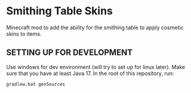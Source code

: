 
# Smithing Table Skins

Minecraft mod to add the ability for the smithing table to apply cosmetic skins to items.

## SETTING UP FOR DEVELOPMENT

Use windows for dev environment (will try to set up for linux later). Make sure that you have at least Java 17.
In the root of this repository, run:
```sh
gradlew.bat genSources
```


